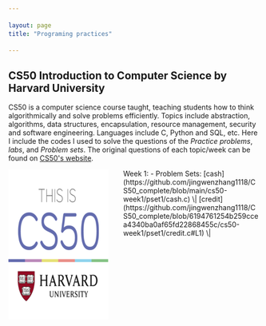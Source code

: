 ```yaml
---

layout: page
title: "Programing practices"

---
```


## CS50 Introduction to Computer Science by Harvard University

CS50 is a computer science course taught, teaching students how to think algorithmically and solve problems efficiently. Topics include abstraction, algorithms, data structures, encapsulation, resource management, security and software engineering. Languages include C, Python and SQL, etc. Here I include the codes I used to solve the questions of the *Practice problems*,  *labs*, and *Problem sets*. The original questions of each topic/week can be found on [CS50's website](https://cs50.harvard.edu/x/2023/).

<img style="border: 0px solid ; width: 200px; height: 300px; float: left; padding-right:30px" src="images/cs50_logo.png" alt="hi" class="inline-block">
Week 1: 
- Problem Sets: [cash](https://github.com/jingwenzhang1118/CS50_complete/blob/main/cs50-week1/pset1/cash.c) \| [credit](https://github.com/jingwenzhang1118/CS50_complete/blob/6194761254b259ccea4340ba0af65fd22868455c/cs50-week1/pset1/credit.c#L1) \|

